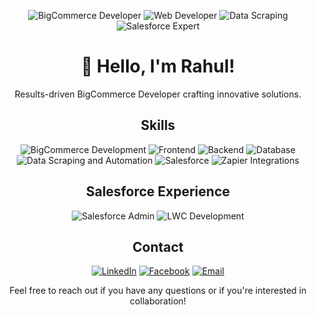 <!-- Header -->
<p align="center">
  <img src="https://img.shields.io/badge/BigCommerce-Developer-brightgreen" alt="BigCommerce Developer">
  <img src="https://img.shields.io/badge/Web-Developer-blue" alt="Web Developer">
  <img src="https://img.shields.io/badge/Data-Scraping-yellow" alt="Data Scraping">
  <img src="https://img.shields.io/badge/Salesforce-Expert-orange" alt="Salesforce Expert">
</p>

<!-- Introduction -->
<h1 align="center">👋 Hello, I'm Rahul!</h1>
<p align="center">Results-driven BigCommerce Developer crafting innovative solutions.</p>

<!-- Skills -->
<h2 align="center">Skills</h2>

<p align="center">
  <img src="https://img.shields.io/badge/BigCommerce-Development-success" alt="BigCommerce Development">
  <img src="https://img.shields.io/badge/Frontend-React%20%7C%20Next.js%20%7C%20Vue.js%20%7C%20Nuxt.js-blue" alt="Frontend">
  <img src="https://img.shields.io/badge/Backend-Node.js%20%7C%20Python-success" alt="Backend">
  <img src="https://img.shields.io/badge/Database-MySQL%20%7C%20Firebase%20%7C%20MongoDB-blue" alt="Database">
  <img src="https://img.shields.io/badge/Data-Scraping%20%7C%20Automation-yellow" alt="Data Scraping and Automation">
  <img src="https://img.shields.io/badge/Salesforce-Admin%20%7C%20LWC%20Development-orange" alt="Salesforce">
  <img src="https://img.shields.io/badge/Zapier-Integrations%20%7C%20Automation-lightgrey" alt="Zapier Integrations">
</p>

<!-- Salesforce Experience -->
<h2 align="center">Salesforce Experience</h2>

<p align="center">
  <img src="https://img.shields.io/badge/Salesforce-Admin-success" alt="Salesforce Admin">
  <img src="https://img.shields.io/badge/LWC-Development-blue" alt="LWC Development">
</p>

<!-- Contact -->
<h2 align="center">Contact</h2>

<p align="center">
  <a href="https://www.linkedin.com/in/rahul60"><img src="https://img.shields.io/badge/LinkedIn-Rahul%20Kumar%20Gupta-blue" alt="LinkedIn"></a>
  <a href="https://www.facebook.com/profile.php?id=1000364680"><img src="https://img.shields.io/badge/Facebook-Rahul%20Kumar%20Gupta-blue" alt="Facebook"></a>
  <a href="mailto:rahulkumar@gmail.com"><img src="https://img.shields.io/badge/Email-rahulkumar%40gmail.com-red" alt="Email"></a>
</p>

<!-- Collaboration -->
<p align="center">Feel free to reach out if you have any questions or if you're interested in collaboration!</p>
